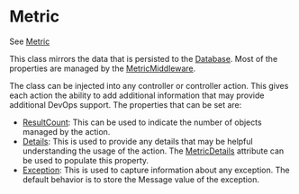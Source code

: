 # Metric

See [Metric](./MagenicMetrics.md#MagenicMetrics.Metric)

This class mirrors the data that is persisted to the [Database](./Database.md).
Most of the properties are managed by the [MetricMiddleware](./MetricMiddleware.md).

The class can be injected into any controller or controller action.
This gives each action the ability to add additional information that may provide additional DevOps support. The properties that can be set are:
- [ResultCount](./MagenicMetrics.md#MagenicMetrics.Metric.ResultCount): This can be used to indicate the number of objects managed by the action.
- [Details](./MagenicMetrics.md#MagenicMetrics.Metric.Details): This is used to provide any details that may be helpful understanding the usage of the action. The [MetricDetails](./MetricDetails.md) attribute can be used to populate this property.
- [Exception](./MagenicMetrics.md#MagenicMetrics.Metric.Exception): This is used to capture information about any exception. The default behavior is to store the Message value of the exception.
